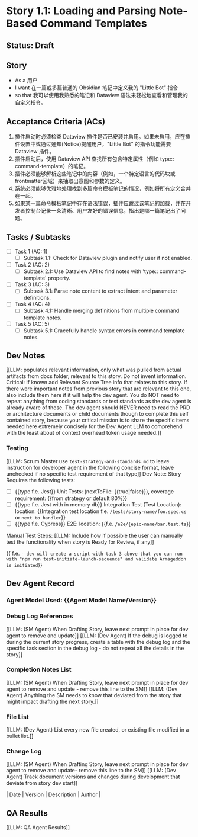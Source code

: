 # Story 1.1: Loading and Parsing Note-Based Command Templates

## Status: Draft

## Story

- As a 用户
- I want 在一篇或多篇普通的 Obsidian 笔记中定义我的 "Little Bot" 指令
- so that 我可以使用我熟悉的笔记和 Dataview 语法来轻松地查看和管理我的自定义指令。

## Acceptance Criteria (ACs)

1. 插件启动时必须检查 Dataview 插件是否已安装并启用。如果未启用，应在插件设置中或通过通知(Notice)提醒用户，"Little Bot" 的指令功能需要 Dataview 插件。
2. 插件启动后，使用 Dataview API 查找所有包含特定属性（例如 type:: command-template）的笔记。
3. 插件必须能够解析这些笔记中的内容（例如，一个特定语言的代码块或 frontmatter区域）来抽取出意图和参数的定义。
4. 系统必须能够优雅地处理找到多篇命令模板笔记的情况，例如将所有定义合并在一起。
5. 如果某一篇命令模板笔记中存在语法错误，插件应跳过该笔记的加载，并在开发者控制台记录一条清晰、用户友好的错误信息，指出是哪一篇笔记出了问题。

## Tasks / Subtasks

- [ ] Task 1 (AC: 1)
  - [ ] Subtask 1.1: Check for Dataview plugin and notify user if not enabled.
- [ ] Task 2 (AC: 2)
  - [ ] Subtask 2.1: Use Dataview API to find notes with 'type:: command-template' property.
- [ ] Task 3 (AC: 3)
  - [ ] Subtask 3.1: Parse note content to extract intent and parameter definitions.
- [ ] Task 4 (AC: 4)
  - [ ] Subtask 4.1: Handle merging definitions from multiple command template notes.
- [ ] Task 5 (AC: 5)
  - [ ] Subtask 5.1: Gracefully handle syntax errors in command template notes.

## Dev Notes

[[LLM: populates relevant information, only what was pulled from actual artifacts from docs folder, relevant to this story. Do not invent information. Critical: If known add Relevant Source Tree info that relates to this story. If there were important notes from previous story that are relevant to this one, also include them here if it will help the dev agent. You do NOT need to repeat anything from coding standards or test standards as the dev agent is already aware of those. The dev agent should NEVER need to read the PRD or architecture documents or child documents though to complete this self contained story, because your critical mission is to share the specific items needed here extremely concisely for the Dev Agent LLM to comprehend with the least about of context overhead token usage needed.]]

### Testing

[[LLM: Scrum Master use `test-strategy-and-standards.md` to leave instruction for developer agent in the following concise format, leave unchecked if no specific test requirement of that type]]
Dev Note: Story Requires the following tests:

- [ ] {{type f.e. Jest}} Unit Tests: (nextToFile: {{true|false}}), coverage requirement: {{from strategy or default 80%}}
- [ ] {{type f.e. Jest with in memory db}} Integration Test (Test Location): location: {{Integration test location f.e. `/tests/story-name/foo.spec.cs` or `next to handler`}}
- [ ] {{type f.e. Cypress}} E2E: location: {{f.e. `/e2e/{epic-name/bar.test.ts`}}

Manual Test Steps: [[LLM: Include how if possible the user can manually test the functionality when story is Ready for Review, if any]]

{{ f.e. `- dev will create a script with task 3 above that you can run with "npm run test-initiate-launch-sequence" and validate Armageddon is initiated`}}

## Dev Agent Record

### Agent Model Used: {{Agent Model Name/Version}}

### Debug Log References

[[LLM: (SM Agent) When Drafting Story, leave next prompt in place for dev agent to remove and update]]
[[LLM: (Dev Agent) If the debug is logged to during the current story progress, create a table with the debug log and the specific task section in the debug log - do not repeat all the details in the story]]

### Completion Notes List

[[LLM: (SM Agent) When Drafting Story, leave next prompt in place for dev agent to remove and update - remove this line to the SM]]
[[LLM: (Dev Agent) Anything the SM needs to know that deviated from the story that might impact drafting the next story.]]

### File List

[[LLM: (Dev Agent) List every new file created, or existing file modified in a bullet list.]]

### Change Log

[[LLM: (SM Agent) When Drafting Story, leave next prompt in place for dev agent to remove and update- remove this line to the SM]]
[[LLM: (Dev Agent) Track document versions and changes during development that deviate from story dev start]]

| Date | Version | Description | Author |

## QA Results

[[LLM: QA Agent Results]]
